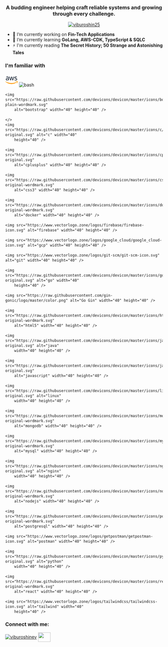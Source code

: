 <h3 align="center">
    A budding engineer helping craft reliable systems and growing through every
    challenge.
</h3>

<p align="center">
    <a href="https://github.com/ryo-ma/github-profile-trophy"><img
            src="https://github-profile-trophy.vercel.app/?username=viburoshin25&column=4&no-bg=true"
            alt="viburoshin25" /></a>
</p>

- 🔭 I’m currently working on **Fin-Tech Applications**
- 🌱 I’m currently
  learning **GoLang, AWS-CDK, TypeScript & SQLC**
- ⚡ I'm currently reading **The
  Secret History; 50 Strange and Astonishing Tales**

<h3 align="left">I'm familiar with</h3>
<p align="left">
    <img src="https://raw.githubusercontent.com/devicons/devicon/master/icons/amazonwebservices/amazonwebservices-original-wordmark.svg"
        alt="aws" width="40" height="40" />
    <img src="https://www.vectorlogo.zone/logos/gnu_bash/gnu_bash-icon.svg" alt="bash" width="40" height="40" />

    <img src="https://raw.githubusercontent.com/devicons/devicon/master/icons/bootstrap/bootstrap-plain-wordmark.svg"
        alt="bootstrap" width="40" height="40" />

    </>
    <img src="https://raw.githubusercontent.com/devicons/devicon/master/icons/c/c-original.svg" alt="c" width="40"
        height="40" />

    <img src="https://raw.githubusercontent.com/devicons/devicon/master/icons/cplusplus/cplusplus-original.svg"
        alt="cplusplus" width="40" height="40" />

    <img src="https://raw.githubusercontent.com/devicons/devicon/master/icons/css3/css3-original-wordmark.svg"
        alt="css3" width="40" height="40" />

    <img src="https://raw.githubusercontent.com/devicons/devicon/master/icons/docker/docker-original-wordmark.svg"
        alt="docker" width="40" height="40" />

    <img src="https://www.vectorlogo.zone/logos/firebase/firebase-icon.svg" alt="firebase" width="40" height="40" />

    <img src="https://www.vectorlogo.zone/logos/google_cloud/google_cloud-icon.svg" alt="gcp" width="40" height="40" />

    <img src="https://www.vectorlogo.zone/logos/git-scm/git-scm-icon.svg" alt="git" width="40" height="40" />

    <img src="https://raw.githubusercontent.com/devicons/devicon/master/icons/go/go-original.svg" alt="go" width="40"
        height="40" />

    <img src="https://raw.githubusercontent.com/gin-gonic/logo/master/color.png" alt="Go Gin" width="40" height="40" />

    <img src="https://raw.githubusercontent.com/devicons/devicon/master/icons/html5/html5-original-wordmark.svg"
        alt="html5" width="40" height="40" />

    <img src="https://raw.githubusercontent.com/devicons/devicon/master/icons/java/java-original.svg" alt="java"
        width="40" height="40" />

    <img src="https://raw.githubusercontent.com/devicons/devicon/master/icons/javascript/javascript-original.svg"
        alt="javascript" width="40" height="40" />

    <img src="https://raw.githubusercontent.com/devicons/devicon/master/icons/linux/linux-original.svg" alt="linux"
        width="40" height="40" />

    <img src="https://raw.githubusercontent.com/devicons/devicon/master/icons/mongodb/mongodb-original-wordmark.svg"
        alt="mongodb" width="40" height="40" />

    <img src="https://raw.githubusercontent.com/devicons/devicon/master/icons/mysql/mysql-original-wordmark.svg"
        alt="mysql" width="40" height="40" />

    <img src="https://raw.githubusercontent.com/devicons/devicon/master/icons/nginx/nginx-original.svg" alt="nginx"
        width="40" height="40" />

    <img src="https://raw.githubusercontent.com/devicons/devicon/master/icons/nodejs/nodejs-original-wordmark.svg"
        alt="nodejs" width="40" height="40" />

    <img src="https://raw.githubusercontent.com/devicons/devicon/master/icons/postgresql/postgresql-original-wordmark.svg"
        alt="postgresql" width="40" height="40" />

    <img src="https://www.vectorlogo.zone/logos/getpostman/getpostman-icon.svg" alt="postman" width="40" height="40" />

    <img src="https://raw.githubusercontent.com/devicons/devicon/master/icons/python/python-original.svg" alt="python"
        width="40" height="40" />

    <img src="https://raw.githubusercontent.com/devicons/devicon/master/icons/react/react-original-wordmark.svg"
        alt="react" width="40" height="40" />

    <img src="https://www.vectorlogo.zone/logos/tailwindcss/tailwindcss-icon.svg" alt="tailwind" width="40"
        height="40" />

</p>

<h3 align="left">Connect with me:</h3>
<p align="left">
    <a href="https://linkedin.com/in/viburoshinev" target="blank"><img align="center"
            src="https://raw.githubusercontent.com/rahuldkjain/github-profile-readme-generator/master/src/images/icons/Social/linked-in-alt.svg"
            alt="viburoshinev" height="30" width="40" /></a>
    <a href="https://discord.gg/mcmdsmc" target="blank"><img align="center"
            src="https://raw.githubusercontent.com/rahuldkjain/github-profile-readme-generator/master/src/images/icons/Social/discord.svg"
            alt="" height="30" width="40" /></a>
</p>
